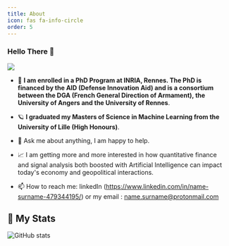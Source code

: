 ```yaml
---
title: About
icon: fas fa-info-circle
order: 5
---
```


### Hello There 👋

![](https://komarev.com/ghpvc/?username=jakcrimson&color=green&style=for-the-badge)

- 🔭 **I am enrolled in a PhD Program at INRIA, Rennes. The PhD is financed by the AID (Defense Innovation Aid) and is a consortium between the DGA (French General Direction of Armament), the University of Angers and the University of Rennes**.
- 🪐 **I graduated my Masters of Science in Machine Learning from the University of Lille (High Honours)**.
- 💬 Ask me about anything, I am happy to help.
- 📈 I am getting more and more interested in how quantitative finance and signal analysis both boosted with Artificial Intelligence can impact today's economy and geopolitical interactions.

- 📫 How to reach me: linkedIn (https://www.linkedin.com/in/name-surname-479344195/) or my email : name.surname@protonmail.com


## 🚀 My Stats
![GitHub stats](https://github-readme-stats.vercel.app/api?username=jakcrimson&show_icons=true&theme=tokyonight)

